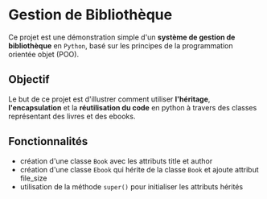# Gestion de Bibliothèque
Ce projet est une démonstration simple d'un **système de gestion de bibliothèque** en `Python`, basé sur les principes de la programmation orientée objet (POO).

## Objectif
Le but de ce projet est d'illustrer comment utiliser **l'héritage**, **l'encapsulation** et la **réutilisation du code** en python à travers des classes représentant des livres et des ebooks.

## Fonctionnalités
* création d'une classe `Book` avec les attributs title et author
* création d'une classe `Ebook` qui hérite de la classe `Book` et ajoute attribut file_size
* utilisation de la méthode `super()` pour initialiser les attributs hérités
